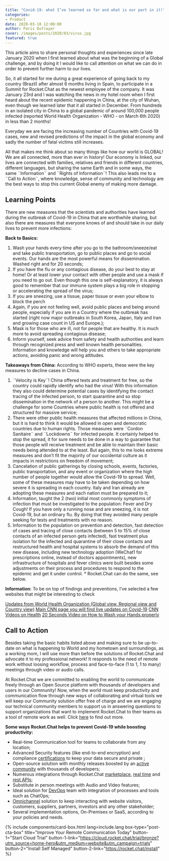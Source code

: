 ```yaml
---
title: "Covid-19: what I’ve learned so far and what is our part in it!"
categories:
- Product
date: 2020-03-10 12:00:00
author: Paris Dufrayer
cover: /images/posts/2020/03/virus.jpg
featured: true
---
```


This article aims to share personal thoughts and experiences since late January 2020 when I first learned about what was the beginning of a Global challenge, and by doing it I would like to call attention on what we can do in
order to prevent further harm to our lives.

So, it all started for me during a great experience of going back to my country (Brazil) after almost 6 months living in Spain, to participate in a Summit for Rocket.Chat as the newest employee of the company. It was January 23rd and I was watching the news in my hotel room when I first heard about the recent epidemic happening in China, at the city of Wuhan, even though we learned later that it all started in December. From hundreds in an isolated city in China to a global pandemic of around 100,000 people infected (reported World Health Organization - WHO - on March 6th 2020) in less than 2 months!

Everyday we are facing the increasing number of Countries with Covid-19 cases, new and revised predictions of the impact in the global economy and sadly the number of fatal victims still increases.

All that makes me think about so many things like how our world is GLOBAL! We are all connected, more than ever in history! Our economy is linked, our lives are connected with families, relatives and friends in different countries, different languages, but sharing the same Earth and in some ways, the same ¨Information¨ and ¨Rights of Information¨! This also leads me to a ¨Call to Action¨, where knowledge, sense of community and technology are the best ways to stop this current Global enemy of making more damage.

## Learning Points

There are new measures that the scientists and authorities have learned during the outbreak of Covid-19 in China that are worthwhile sharing, but also there are measures that everyone knows of and should take in our daily lives to prevent more infections:

**Back to Basics:**

1. Wash your hands every time after you go to the bathroom/sneeze/eat and take public transportation, go to public places and go to social events. Our hands are the most powerful means for dissemination. Washed right and for 20 seconds;
2. If you have the flu or any contagious disease, do your best to stay at home! Or at least lower your contact with other people and use a mask if you need to go out. Even though this one is self-explanatory, it is always good to remember that our immune system plays a big role in stopping or accelerating the spread of the virus;
3. If you are sneezing, use a tissue, paper tissue or even your elbow to block the perch
4. Again, if you are not feeling well, avoid public places and being around people, especially if you are in a Country where the outbreak has started (right now major outbreaks in South Korea, Japan, Italy and Iran and growing case count in US and Europe.);
5. Mask is for those who are ill, not for people that are healthy. It is much more to avoid spreading contagious disease;
6. Inform yourself, seek advice from safety and health authorities and learn through recognized press and well known health personalities. Information and knowledge will help you and others to take appropriate actions, avoiding panic and wrong attitudes.

**Takeaways from China:** According to WHO experts, these were the key measures to decline cases in China.

1. ¨Velocity is Key¨! China offered tests and treatment for free, so the country could rapidly identify who had the virus! With this information they also could determine potential cases by identifying the contact tracing of the infected person, to start quarantine and so stop dissemination in the network of a person to another. This might be a challenge for some Countries where public health is not offered and structured for massive service;
2. There were other public health measures that affected millions in China, but it is hard to think it would be allowed in open and democratic countries due to human rights. Those measures were ¨Cordon Sanitaire¨ and ¨Lockdowns¨ for infected people. It certainly helped to stop the spread, it for sure needs to be done in a way to guarantee that those people will receive treatment and be able to maintain their basic needs being attended to at the least. But again, this to me looks extreme measures and don’t fit the majority of our occidental culture as it impacts in restrictions on freedom of movement;
3. Cancelation of public gatherings by closing schools, events, factories, public transportation, and any event or organization where the high number of people together would allow the Covid-19 to spread. Well, some of these measures may have to be taken depending on how severe it is spreading in each country. Italy and Iran already are adopting these measures and each nation must be prepared to it;
4. Information, taught the 2 (two) initial most commonly symptoms of infection that must be investigated to the population: Fever and Dry Cough! If you have only a running nose and are sneezing, it is not Covid-19, but an ordinary flu. By doing that they avoided many people seeking for tests and treatments with no reason.
5. Information to the population on prevention and detection, fast detection of cases and tracing of close contacts (between 5 to 15% of close contacts of an infected person gets infected), fast treatment plus isolation for the infected and quarantine of their close contacts and restructured health and hospital systems to absorb the demand of this new disease, including new technology adoption (WeChat1 for prescriptions online, instead of doctors appointments), new infrastructure of hospitals and fever clinics were built besides some adjustments on their process and procedures to respond to the epidemic and get it under control. * Rocket.Chat can do the same, see below.

**Information**: To be on top of findings and preventions, I’ve selected a few websites that might be interesting to check

[Updates from World Health Organization (Global view, Regional view and Country view)](https://www.who.int/emergencies/diseases/novel-coronavirus-2019/events-as-they-happen)
[Main CNN page you will find live updates on Covid-19](https://edition.cnn.com/)
[CNN Videos on Health](https://edition.cnn.com/health)
[20 Seconds Video on How to Wash your Hands properly](https://www.nhs.uk/live-well/healthy-body/best-way-to-wash-your-hands/)

## Call to Action

Besides taking the basic habits listed above and making sure to be up-to-date on what is happening to World and my hometown and surroundings, as a working mom, I will use more than before the solutions of Rocket.Chat and advocate it to my professional network! It responds to the need of remote work without loosing workflow, process and face-to-face (1 to 1, 1 to many) meetings through video or audio calls.

At Rocket.Chat we are committed to enabling the world to communicate freely through an Open Source platform with thousands of developers and users in our Community! Now, when the world must keep productivity and communication flow through new ways of collaborating and virtual tools we will keep our Community solution offer free of charge and we are engaging our technical community members to support us in answering questions to support organizations that want to implement Rocket.Chat to their teams as a tool of remote work as well. Click [here](https://rocket.chat/contact) to find out more.

**Some ways Rocket.Chat helps to prevent Covid-19 while boosting productivity:**

- Real-time Communication tool for teams to collaborate from any location;
- Advanced Security features (like end-to-end encryption) and compliance [certifications](https://rocket.chat/2019/11/20/rocketchat-goes-privacy-tech/) to keep your data secure and private ;
- Open-source solution with monthly releases boosted by an [active community](https://github.com/RocketChat/Rocket.Chat) with thousands of developers;
- Numerous integrations through Rocket.Chat [marketplace](https://rocket.chat/marketplace), [real time](https://rocket.chat/docs/developer-guides/realtime-api/) and [rest APIs](https://rocket.chat/docs/developer-guides/rest-api/);
- Substitute in person meetings with Audio and Video features;
- Ideal solution for [DevOps](https://rocket.chat/devops) team with integration of processes and tools such as ChatOps;
- [Omnichannel](https://rocket.chat/customer-solutions) solution to keep interacting with website visitors, customers, suppliers, partners, investors and any other stakeholder;
- Several implementation options, On-Premises or SaaS, according to your policies and needs.

{% include components/card-box.html lang=include.lang box-type="post-cta-box" title="Improve Your Remote Communication Today" button-1="Start Cloud Trial" button-1-link="https://cloud.rocket.chat/trial/bronze?utm_source=home-hero&utm_medium=website&utm_campaign=trials" button-2="Install Self Managed" button-2-link="https://rocket.chat/install" %}
